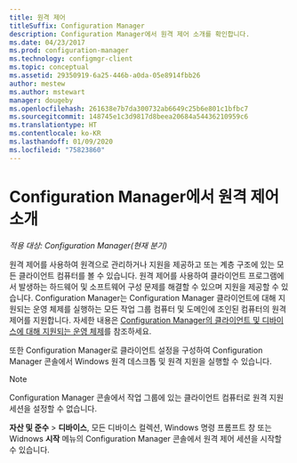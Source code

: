 ```yaml
---
title: 원격 제어
titleSuffix: Configuration Manager
description: Configuration Manager에서 원격 제어 소개를 확인합니다.
ms.date: 04/23/2017
ms.prod: configuration-manager
ms.technology: configmgr-client
ms.topic: conceptual
ms.assetid: 29350919-6a25-446b-a0da-05e8914fbb26
author: mestew
ms.author: mstewart
manager: dougeby
ms.openlocfilehash: 261638e7b7da300732ab6649c25b6e801c1bfbc7
ms.sourcegitcommit: 148745e1c3d9817d8beea20684a54436210959c6
ms.translationtype: HT
ms.contentlocale: ko-KR
ms.lasthandoff: 01/09/2020
ms.locfileid: "75823860"
---
```

# <a name="introduction-to-remote-control-in-configuration-manager"></a>Configuration Manager에서 원격 제어 소개

*적용 대상: Configuration Manager(현재 분기)*

원격 제어를 사용하여 원격으로 관리하거나 지원을 제공하고 또는 계층 구조에 있는 모든 클라이언트 컴퓨터를 볼 수 있습니다. 원격 제어를 사용하여 클라이언트 프로그램에서 발생하는 하드웨어 및 소프트웨어 구성 문제를 해결할 수 있으며 지원을 제공할 수 있습니다. Configuration Manager는 Configuration Manager 클라이언트에 대해 지원되는 운영 체제를 실행하는 모든 작업 그룹 컴퓨터 및 도메인에 조인된 컴퓨터의 원격 제어를 지원합니다. 자세한 내용은 [Configuration Manager의 클라이언트 및 디바이스에 대해 지원되는 운영 체제](../../../../core/plan-design/configs/supported-operating-systems-for-clients-and-devices.md)를 참조하세요.

또한 Configuration Manager로 클라이언트 설정을 구성하여 Configuration Manager 콘솔에서 Windows 원격 데스크톱 및 원격 지원을 실행할 수 있습니다.  

> [!NOTE]  
>  Configuration Manager 콘솔에서 작업 그룹에 있는 클라이언트 컴퓨터로 원격 지원 세션을 설정할 수 없습니다. 

 **자산 및 준수** > **디바이스**, 모든 디바이스 컬렉션, Windows 명령 프롬프트 창 또는 Widnows **시작** 메뉴의 Configuration Manager 콘솔에서 원격 제어 세션을 시작할 수 있습니다.  
